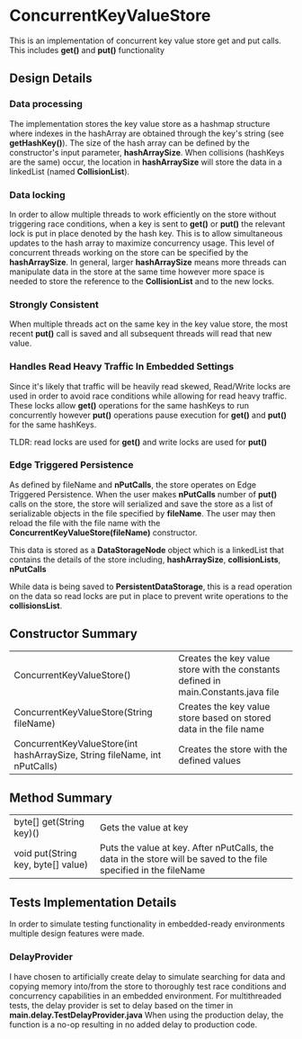 # ConcurrentKeyValueStore

This is an implementation of concurrent key value store get and put calls. This includes **get()** and **put()** functionality

## Design Details
### Data processing
The implementation stores the key value store as a hashmap structure where indexes in the hashArray are obtained through the key's string (see **getHashKey()**). The size of the hash array can be defined by the constructor's input parameter, **hashArraySize**. When collisions (hashKeys are the same) occur, the location in **hashArraySize** will store the data in a linkedList (named **CollisionList**). 

### Data locking
In order to allow multiple threads to work efficiently on the store without triggering race conditions, when a key is sent to **get()** or **put()** the relevant lock is put in place denoted by the hash key. This is to allow simultaneous updates to the hash array to maximize concurrency usage. This level of concurrent threads working on the store can be specified by the **hashArraySize**. In general, larger **hashArraySize** means more threads can manipulate data in the store at the same time however more space is needed to store the reference to the **CollisionList** and to the new locks.

### Strongly Consistent
When multiple threads act on the same key in the key value store, the most recent **put()** call is saved and all subsequent threads will read that new value.

### Handles Read Heavy Traffic In Embedded Settings
Since it's likely that traffic will be heavily read skewed, Read/Write locks are used in order to avoid race conditions while allowing for read heavy traffic. These locks allow **get()** operations for the same hashKeys to run concurrently however **put()** operations pause execution for **get()** and **put()** for the same hashKeys. 

TLDR: read locks are used for **get()** and write locks are used for **put()**


### Edge Triggered Persistence
As defined by fileName and **nPutCalls**, the store operates on Edge Triggered Persistence. When the user makes **nPutCalls** number of **put()** calls on the store, the store will serialized and save the store as a list of serializable objects in the file specified by **fileName**. The user may then reload the file with the file name with the **ConcurrentKeyValueStore(fileName)** constructor.

This data is stored as a **DataStorageNode** object which is a linkedList that contains the details of the store including, **hashArraySize**, **collisionLists**, **nPutCalls**

While data is being saved to **PersistentDataStorage**, this is  a read operation on the data so read locks are put in place to prevent write operations to the **collisionsList**.

## Constructor Summary

<table>
  <tr>
    <td>ConcurrentKeyValueStore()</td>
    <td>Creates the key value store with the constants defined in main.Constants.java file</td>
 
  </tr>
  <tr>
    <td>ConcurrentKeyValueStore(String fileName)</td>
    <td>Creates the key value store based on stored data in the file name</td>

  </tr>
  <tr>
    <td>ConcurrentKeyValueStore(int hashArraySize, String fileName, int nPutCalls)</td>
    <td>Creates the store with the defined values</td>
   
  </tr>
</table>


## Method Summary
<table>
  <tr>
    <td>byte[] get(String key)()</td>
    <td>Gets the value at key</td>

  </tr>
  <tr>
    <td>void put(String key, byte[] value)</td>
    <td>Puts the value at key. After nPutCalls, the data in the store will be saved to the file specified in the fileName</td>

  </tr>
</table>

## Tests Implementation Details

In order to simulate testing functionality in embedded-ready environments multiple design features were made.

### DelayProvider
I have chosen to artificially create delay to simulate searching for data and copying memory into/from the store to thoroughly test race conditions and concurrency capabilities in an embedded environment. For multithreaded tests, the delay provider is set to delay based on the timer in **main.delay.TestDelayProvider.java** When using the production delay, the function is a no-op resulting in no added delay to production code.

